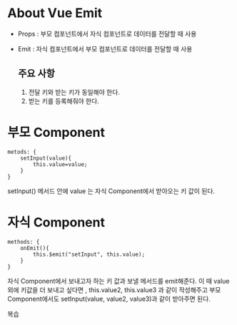 # About Vue Emit

 - Props : 부모 컴포넌트에서 자식 컴포넌트로 데이터를 전달할 때 사용
 - Emit : 자식 컴포넌트에서 부모 컴포넌트로 데이터를 전달할 때 사용
 
	## 주요 사항 ##
	1. 전달 키와 받는 키가 동일해야 한다.
	2. 받는 키를 등록해줘야 한다.
	
# 부모 Component
	metods: {
		setInput(value){
			this.value=value;
		}
	}
 setInput() 메서드 안에 value 는 자식 Component에서 받아오는 키 값이 된다.
 
# 자식 Component
	methods: {
		onEmit(){
			this.$emit("setInput", this.value);
		}
	}
 자식 Component에서 보내고자 하는 키 값과 보낼 메서드를 emit해준다.
 이 때 value 외에 키값을 더 보내고 싶다면 , this.value2, this.value3 과 같이 작성해주고
 부모 Component에서도 setInput(value, value2, value3)과 같이 받아주면 된다.
 
 복습